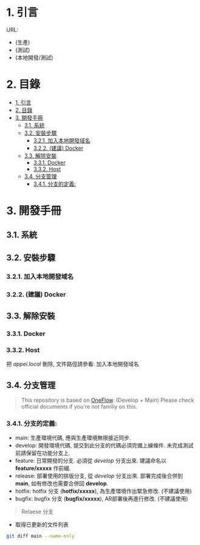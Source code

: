 # 1. 引言

URL:
- (生產) 
- (測試) 
- (本地開發/測試) 

# 2. 目錄

- [1. 引言](#1-引言)
- [2. 目錄](#2-目錄)
- [3. 開發手冊](#3-開發手冊)
  - [3.1. 系統](#31-系統)
  - [3.2. 安裝步驟](#32-安裝步驟)
    - [3.2.1. 加入本地開發域名](#321-加入本地開發域名)
    - [3.2.2. (建議) Docker](#322-建議-docker)
  - [3.3. 解除安裝](#33-解除安裝)
    - [3.3.1. Docker](#331-docker)
    - [3.3.2. Host](#332-host)
  - [3.4. 分支管理](#34-分支管理)
    - [3.4.1. 分支的定義:](#341-分支的定義)

# 3. 開發手冊

## 3.1. 系統


## 3.2. 安裝步驟

### 3.2.1. 加入本地開發域名


### 3.2.2. (建議) Docker

## 3.3. 解除安裝

### 3.3.1. Docker


### 3.3.2. Host

把 *appei.local* 刪除, 文件路俓請參看: 加入本地開發域名

## 3.4. 分支管理

> This repository is based on [OneFlow](https://www.endoflineblog.com/oneflow-a-git-branching-model-and-workflow). (Develop + Main) Please check official documents if you're not familiy on this.

### 3.4.1. 分支的定義:

- main: 生產環境代碼, 應與生產環境無限接近同步.
- develop: 開發環境代碼, 提交到此分支的代碼必須完備上線條件. 未完成測試前請保留在功能分支上. 
- feature: 日常開發的分支. 必須從 *develop* 分支出來. 建議命名以 **feature/xxxxx** 作前綴.
- release: 部署使用的排版分支, 從 *develop* 分支出來. 部署完成後合併到 **main**, 如有修改也需要合併回 **develop**.
- hotfix: hotfix 分支 (**hotfix/xxxxx**), 為生產環境作出緊急修改. (不建議使用)
- bugfix: bugfix 分支 (**bugfix/xxxxx**), AR部署後再進行修改. (不建議使用)

> Relaese 分支

- 取得已更新的文件列表


```sh
git diff main --name-only
```
